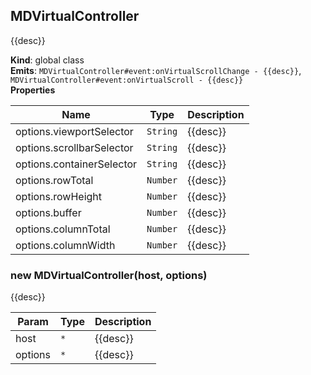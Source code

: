 <a name="MDVirtualController"></a>

## MDVirtualController
{{desc}}

**Kind**: global class  
**Emits**: <code>MDVirtualController#event:onVirtualScrollChange - {{desc}}</code>, <code>MDVirtualController#event:onVirtualScroll - {{desc}}</code>  
**Properties**

| Name | Type | Description |
| --- | --- | --- |
| options.viewportSelector | <code>String</code> | {{desc}} |
| options.scrollbarSelector | <code>String</code> | {{desc}} |
| options.containerSelector | <code>String</code> | {{desc}} |
| options.rowTotal | <code>Number</code> | {{desc}} |
| options.rowHeight | <code>Number</code> | {{desc}} |
| options.buffer | <code>Number</code> | {{desc}} |
| options.columnTotal | <code>Number</code> | {{desc}} |
| options.columnWidth | <code>Number</code> | {{desc}} |

<a name="new_MDVirtualController_new"></a>

### new MDVirtualController(host, options)
{{desc}}


| Param | Type | Description |
| --- | --- | --- |
| host | <code>\*</code> | {{desc}} |
| options | <code>\*</code> | {{desc}} |

